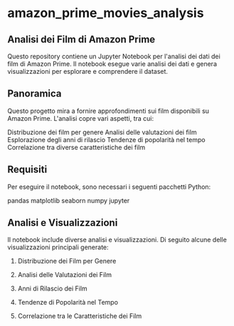 # amazon_prime_movies_analysis


## Analisi dei Film di Amazon Prime
Questo repository contiene un Jupyter Notebook per l'analisi dei dati dei film di Amazon Prime. Il notebook esegue varie analisi dei dati e genera visualizzazioni per esplorare e comprendere il dataset.

## Panoramica
Questo progetto mira a fornire approfondimenti sui film disponibili su Amazon Prime. L'analisi copre vari aspetti, tra cui:

Distribuzione dei film per genere
Analisi delle valutazioni dei film
Esplorazione degli anni di rilascio
Tendenze di popolarità nel tempo
Correlazione tra diverse caratteristiche dei film

## Requisiti
Per eseguire il notebook, sono necessari i seguenti pacchetti Python:

pandas
matplotlib
seaborn
numpy
jupyter

## Analisi e Visualizzazioni
Il notebook include diverse analisi e visualizzazioni. Di seguito alcune delle visualizzazioni principali generate:

1. Distribuzione dei Film per Genere

2. Analisi delle Valutazioni dei Film

3. Anni di Rilascio dei Film

4. Tendenze di Popolarità nel Tempo

5. Correlazione tra le Caratteristiche dei Film
